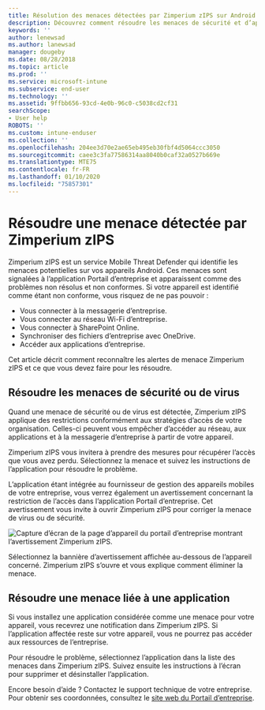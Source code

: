 ```yaml
---
title: Résolution des menaces détectées par Zimperium zIPS sur Android
description: Découvrez comment résoudre les menaces de sécurité et d’application détectées sur votre appareil Android.
keywords: ''
author: lenewsad
ms.author: lanewsad
manager: dougeby
ms.date: 08/28/2018
ms.topic: article
ms.prod: ''
ms.service: microsoft-intune
ms.subservice: end-user
ms.technology: ''
ms.assetid: 9ffbb656-93cd-4e0b-96c0-c5038cd2cf31
searchScope:
- User help
ROBOTS: ''
ms.custom: intune-enduser
ms.collection: ''
ms.openlocfilehash: 204ee3d70e2ae65eb495eb30fbf4d5064ccc3050
ms.sourcegitcommit: caee3c3fa77586314aa8040b0caf32a0527b669e
ms.translationtype: MTE75
ms.contentlocale: fr-FR
ms.lasthandoff: 01/10/2020
ms.locfileid: "75857301"
---
```

# <a name="resolve-a-threat-found-by-zimperium-zips"></a>Résoudre une menace détectée par Zimperium zIPS

Zimperium zIPS est un service Mobile Threat Defender qui identifie les menaces potentielles sur vos appareils Android. Ces menaces sont signalées à l’application Portail d’entreprise et apparaissent comme des problèmes non résolus et non conformes. Si votre appareil est identifié comme étant non conforme, vous risquez de ne pas pouvoir :

* Vous connecter à la messagerie d’entreprise.
* Vous connecter au réseau Wi-Fi d’entreprise.
* Vous connecter à SharePoint Online.
* Synchroniser des fichiers d’entreprise avec OneDrive.
* Accéder aux applications d’entreprise.

Cet article décrit comment reconnaître les alertes de menace Zimperium zIPS et ce que vous devez faire pour les résoudre. 

## <a name="troubleshoot-virus-or-security-threat"></a>Résoudre les menaces de sécurité ou de virus  
Quand une menace de sécurité ou de virus est détectée, Zimperium zIPS applique des restrictions conformément aux stratégies d’accès de votre organisation. Celles-ci peuvent vous empêcher d’accéder au réseau, aux applications et à la messagerie d’entreprise à partir de votre appareil.  

Zimperium zIPS vous invitera à prendre des mesures pour récupérer l’accès que vous avez perdu. Sélectionnez la menace et suivez les instructions de l’application pour résoudre le problème.

L’application étant intégrée au fournisseur de gestion des appareils mobiles de votre entreprise, vous verrez également un avertissement concernant la restriction de l’accès dans l’application Portail d’entreprise. Cet avertissement vous invite à ouvrir Zimperium zIPS pour corriger la menace de virus ou de sécurité.  

  ![Capture d’écran de la page d’appareil du portail d’entreprise montrant l’avertissement Zimperium zIPS.](./media/CP-lookout-virus-banner-1808.png)  

Sélectionnez la bannière d’avertissement affichée au-dessous de l’appareil concerné. Zimperium zIPS s’ouvre et vous explique comment éliminer la menace.  

## <a name="resolve-an-app-threat"></a>Résoudre une menace liée à une application

Si vous installez une application considérée comme une menace pour votre appareil, vous recevrez une notification dans Zimperium zIPS. Si l’application affectée reste sur votre appareil, vous ne pourrez pas accéder aux ressources de l’entreprise.  

Pour résoudre le problème, sélectionnez l’application dans la liste des menaces dans Zimperium zIPS. Suivez ensuite les instructions à l’écran pour supprimer et désinstaller l’application.    

Encore besoin d’aide ? Contactez le support technique de votre entreprise. Pour obtenir ses coordonnées, consultez le [site web du Portail d’entreprise](https://go.microsoft.com/fwlink/?linkid=2010980). 
